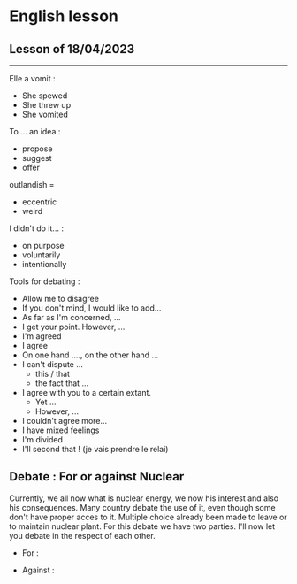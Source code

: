 # English lesson

## Lesson of 18/04/2023
---

Elle a vomit :
- She spewed
- She threw up
- She vomited

To ... an idea :
- propose
- suggest
- offer

outlandish = 
- eccentric
- weird

I didn't do it... :
- on purpose
- voluntarily
- intentionally

Tools for debating :
- Allow me to disagree
- If you don't mind, I would like to add...
- As far as I'm concerned, ...
- I get your point. However, ...
- I'm agreed
- I agree
- On one hand ...., on the other hand ...
- I can't dispute ...
	- this / that
	- the fact that ...
- I agree with you to a certain extant.
	- Yet ...
	- However, ...
- I couldn't agree more...
- I have mixed feelings
- I'm divided
- I'll second that ! (je vais prendre le relai)

## Debate : For or against Nuclear

Currently, we all now what is nuclear energy, we now his interest and also his consequences. Many country debate the use of it, even though some don't have proper acces to it. Multiple choice already been made to leave or to maintain nuclear plant. For this debate we have two parties. I'll now let you debate in the respect of each other.

- For :


- Against :


